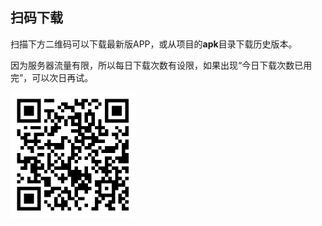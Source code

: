 ## 扫码下载

扫描下方二维码可以下载最新版APP，或从项目的**apk**目录下载历史版本。

因为服务器流量有限，所以每日下载次数有设限，如果出现“今日下载次数已用完”，可以次日再试。

<img src="\attachment\SKIP下载二维码.png" style="zoom: 50%;" />

